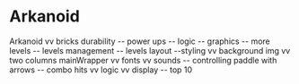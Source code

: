 # Arkanoid

Arkanoid
vv bricks durability
-- power ups
  -- logic
  -- graphics
-- more levels
 -- levels management 
-- levels layout
--styling
  vv background img
  vv two columns mainWrapper
  vv fonts
vv sounds
-- controlling paddle with arrows
-- combo hits
  vv logic
  vv display
-- top 10